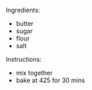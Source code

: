 Ingredients:
* butter
* sugar
* flour
* salt

Instructions:
* mix together
* bake at 425 for 30 mins

